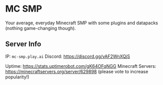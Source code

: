 # MC SMP

Your average, everyday Minecraft SMP with some plugins and datapacks (nothing game-changing though).


## Server Info
IP: `mc-smp.play.ai`
Discord: https://discord.gg/vAF2WnXQjS

Uptime: https://stats.uptimerobot.com/gK64OFqNGG
Minecraft Servers: https://minecraftservers.org/server/629898 (please vote to increase popularity!)

